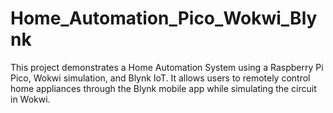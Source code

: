 # Home_Automation_Pico_Wokwi_Blynk
This project demonstrates a Home Automation System using a Raspberry Pi Pico, Wokwi simulation, and Blynk IoT. It allows users to remotely control home appliances through the Blynk mobile app while simulating the circuit in Wokwi.
